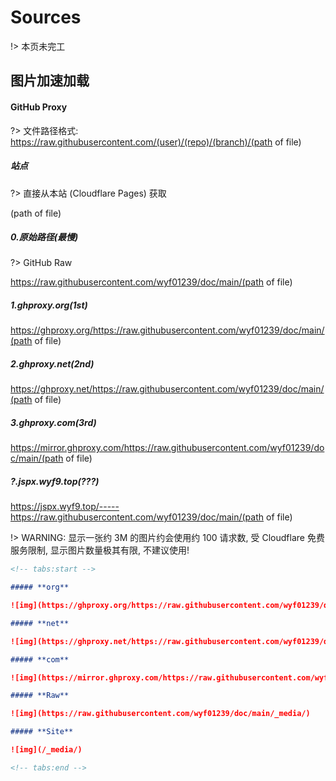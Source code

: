 # Sources

!> 本页未完工

## 图片加速加载

<!-- tabs:start -->

#### **GitHub Proxy**

?>  文件路径格式: https://raw.githubusercontent.com/(user)/(repo)/(branch)/(path of file)

##### **站点**

?> 直接从本站 (Cloudflare Pages) 获取

(path of file)

##### **0.原始路径(最慢)**

?> GitHub Raw

https://raw.githubusercontent.com/wyf01239/doc/main/(path of file)

##### **1.ghproxy.org(1st)**

https://ghproxy.org/https://raw.githubusercontent.com/wyf01239/doc/main/(path of file)

##### **2.ghproxy.net(2nd)**

https://ghproxy.net/https://raw.githubusercontent.com/wyf01239/doc/main/(path of file)

##### **3.ghproxy.com(3rd)**

https://mirror.ghproxy.com/https://raw.githubusercontent.com/wyf01239/doc/main/(path of file)

##### **?.jspx.wyf9.top(???)**

https://jspx.wyf9.top/-----https://raw.githubusercontent.com/wyf01239/doc/main/(path of file)

!> WARNING: 显示一张约 3M 的图片约会使用约 100 请求数, 受 Cloudflare 免费服务限制, 显示图片数量极其有限, 不建议使用!

<!-- tabs:end -->

```md
<!-- tabs:start -->

##### **org**

![img](https://ghproxy.org/https://raw.githubusercontent.com/wyf01239/doc/main/_media/)

##### **net**

![img](https://ghproxy.net/https://raw.githubusercontent.com/wyf01239/doc/main/_media/)

##### **com**

![img](https://mirror.ghproxy.com/https://raw.githubusercontent.com/wyf01239/doc/main/_media/)

##### **Raw**

![img](https://raw.githubusercontent.com/wyf01239/doc/main/_media/)

##### **Site**

![img](/_media/)

<!-- tabs:end -->
```